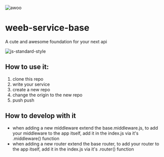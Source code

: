 ![awoo](https://i.imgur.com/dTuYvKG.jpg)
# weeb-service-base
A cute and awesome foundation for your next api

![js-standard-style](https://cdn.rawgit.com/standard/standard/master/badge.svg)

## How to use it:

1. clone this repo
2. write your service
3. create a new repo
4. change the origin to the new repo
5. push push

## How to develop with it

- when adding a new middleware extend the base.middleware.js,
 to add your middleware to the app itself,
  add it in the index.js via it's .middleware() function
- when adding a new router extend the base router,
to add your router to the app itself,
 add it in the index.js via it's .router() function
